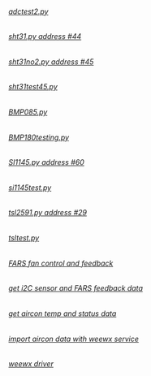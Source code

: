 ###### [adctest2.py](http://bit.ly/2F3H8c7) #
###### [sht31.py address #44](http://bit.ly/2HQSqDt) #
###### [sht31no2.py address #45](http://bit.ly/2HQarlj) #
###### [sht31test45.py](http://bit.ly/2HPAgll) #
###### [BMP085.py](http://bit.ly/2HR7Ffr) #
###### [BMP180testing.py](https://bit.ly/3wZdDox) #
###### [SI1145.py address #60](http://bit.ly/2HRtJ9R) #
###### [si1145test.py](http://bit.ly/2HTvSli) #
###### [tsl2591.py address #29](http://bit.ly/2HQegqL) #
###### [tsltest.py](http://bit.ly/2HSwBDF) #
###### [FARS fan control and feedback](http://bit.ly/2HPx2yi) #
###### [get i2C sensor and FARS feedback data](http://bit.ly/2HighLe) #
###### [get aircon temp and status data](http://bit.ly/2HRGiSI) #
###### [import aircon data with weewx service](http://bit.ly/2HP9YQk) #
###### [weewx driver](http://bit.ly/2HSOpOP) #